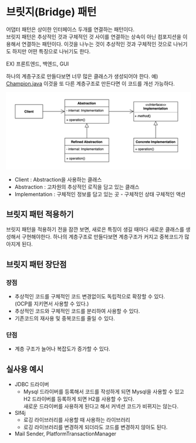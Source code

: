 # 브릿지(Bridge) 패턴
어댑터 패턴은 상이한 인터페이스 두개를 연결하는 패턴이다.  
브릿지 패턴은 추상적인 것과 구체적인 것 사이를 연결하는 상속이 아닌 컴포지션을 이용해서 연결하는 패턴이다.
이것을 나누는 것이 추상적인 것과 구체적인 것으로 나뉘기도 하지만 어떤 특징으로 나뉘기도 한다.

EX) 프론트엔드, 백엔드, GUI

하나의 계층구조로 만들다보면 너무 많은 클래스가 생성되어야 한다. 예) [Champion.java](before%2FChampion.java)
이것을 또 다른 계층구조로 만든다면 이 코드를 개선 가능하다.

![bridge.png](bridge.png)
- Client : Abstraction을 사용하는 클래스  
- Abstraction : 고차원의 추상적인 로직을 담고 있는 클래스  
- Implementation : 구체적인 정보를 담고 있는 곳 - 구체적인 상태 구체적인 액션

## 브릿지 패턴 적용하기
브릿지 패턴을 적용하기 전을 잠깐 보면, 새로은 특징이 생길 때마다 새로운 클래스를 생성해서 구현해야한다.
하나의 계층구조로 만들다보면 계층구조가 커지고 중복코드가 많아지게 된다.

## 브릿지 패턴 장단점

### 장점
- 추상적인 코드를 구체적인 코드 변경없이도 독립적으로 확장할 수 있다.  
  (OCP를 지키면서 사용할 수 있다.)
- 추상적인 코드와 구체적인 코드를 분리하여 사용할 수 있다.
- 기존코드의 재사용 및 중복코드를 줄일 수 있다.
### 단점
- 계층 구조가 늘어나 복잡도가 증가할 수 있다.

## 실사용 예시
- JDBC 드라이버
  - Mysql 드라이버를 등록해서 코드를 작성하게 되면 Mysql을 사용할 수 있고  
  H2 드라이버를 등록하게 되면 H2를 사용할 수 있다.  
  새로운 드라이버를 사용하게 된다고 해서 커넥션 코드가 비뀌지는 않는다. 
- Slf4j
  - 로깅 라이브러리를 사용할 때 사용하는 라이브러리
  - 로깅 라이브러리를 변경하게 되더라도 코드를 변경하지 않아도 된다.
- Mail Sender, PlatformTransactionManager